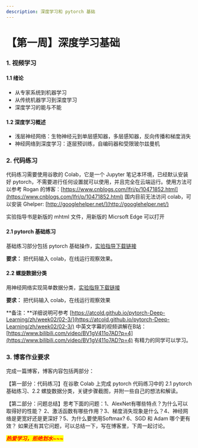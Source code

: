 ```yaml
---
description: 深度学习和 pytorch 基础
---
```


# 【第一周】深度学习基础

### 1. 视频学习 <a href="#2263161044" id="2263161044"></a>

#### 1.1 绪论 <a href="#1109151274" id="1109151274"></a>

* 从专家系统到机器学习
* 从传统机器学习到深度学习
* 深度学习的能与不能

#### 1.2 深度学习概述 <a href="#3522438213" id="3522438213"></a>

* 浅层神经网络：生物神经元到单层感知器，多层感知器，反向传播和梯度消失
* 神经网络到深度学习：逐层预训练，自编码器和受限玻尔兹曼机



### 2. 代码练习 <a href="#2549113973" id="2549113973"></a>

代码练习需要使用谷歌的 Colab，它是一个 Jupyter 笔记本环境，已经默认安装好 pytorch，不需要进行任何设置就可以使用，并且完全在云端运行。使用方法可以参考 Rogan 的博客：[https://www.cnblogs.com/lfri/p/10471852.html](https://www.cnblogs.com/lfri/p/10471852.html) 国内目前无法访问 colab，可以安装 Ghelper: [http://googlehelper.net/](http://googlehelper.net/)

实验指导书是新版的 mhtml 文件，用新版的 Micrsoft Edge 可以打开

#### 2.1 pytorch 基础练习 <a href="#3901973940" id="3901973940"></a>

基础练习部分包括 pytorch 基础操作，[实验指导下载链接](https://gaopursuit.oss-cn-beijing.aliyuncs.com/202010/AIexp/02%20-%20PyTorch%E5%9F%BA%E7%A1%80.mhtml)

**要求：** 把代码输入 colab，在线运行观察效果。

#### 2.2 螺旋数据分类 <a href="#659960405" id="659960405"></a>

用神经网络实现简单数据分类，[实验指导下载链接](https://gaopursuit.oss-cn-beijing.aliyuncs.com/202010/AIexp/03%20-%20%E8%9E%BA%E6%97%8B%E6%95%B0%E6%8D%AE%E5%88%86%E7%B1%BB.mhtml)

**要求：** 把代码输入 colab，在线运行观察效果

**备注：**详细说明可参考 [https://atcold.github.io/pytorch-Deep-Learning/zh/week02/02-3/](https://atcold.github.io/pytorch-Deep-Learning/zh/week02/02-3/) 中英文字幕的视频讲解在B站：[https://www.bilibili.com/video/BV1gV411o7AD?p=4](https://www.bilibili.com/video/BV1gV411o7AD?p=4) 有精力的同学可以学习。



### 3. 博客作业要求 <a href="#wu3vr" id="wu3vr"></a>

完成一篇博客，博客内容包括两部分：

【第一部分：代码练习】在谷歌 Colab 上完成 pytorch 代码练习中的 2.1 pytorch基础练习、2.2 螺旋数据分类，关键步骤截图，并附一些自己的想法和解读。

【第二部分：问题总结】思考下面的问题：1、AlexNet有哪些特点？为什么可以取得好的性能？ 2、激活函数有哪些作用？3、梯度消失现象是什么？4、神经网络是更宽好还是更深好？5、为什么要使用Softmax? 6、SGD 和 Adam 哪个更有效？  如果还有其它问题，可以总结一下，写在博客里，下周一起讨论。



_<mark style="color:red;">**热爱学习，拒绝划水\~\~\~**</mark>_
